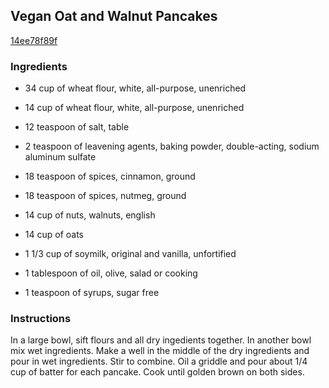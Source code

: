 ## Vegan Oat and Walnut Pancakes

[14ee78f89f](http://www.food.com/recipe/vegan-oat-and-walnut-pancakes-106139)

### Ingredients

 - 34 cup of wheat flour, white, all-purpose, unenriched

 - 14 cup of wheat flour, white, all-purpose, unenriched

 - 12 teaspoon of salt, table

 - 2 teaspoon of leavening agents, baking powder, double-acting, sodium aluminum sulfate

 - 18 teaspoon of spices, cinnamon, ground

 - 18 teaspoon of spices, nutmeg, ground

 - 14 cup of nuts, walnuts, english

 - 14 cup of oats

 - 1 1/3 cup of soymilk, original and vanilla, unfortified

 - 1 tablespoon of oil, olive, salad or cooking

 - 1 teaspoon of syrups, sugar free

### Instructions

In a large bowl, sift flours and all dry ingedients together. In another bowl mix wet ingredients. Make a well in the middle of the dry ingredients and pour in wet ingredients. Stir to combine. Oil a griddle and pour about 1/4 cup of batter for each pancake. Cook until golden brown on both sides.